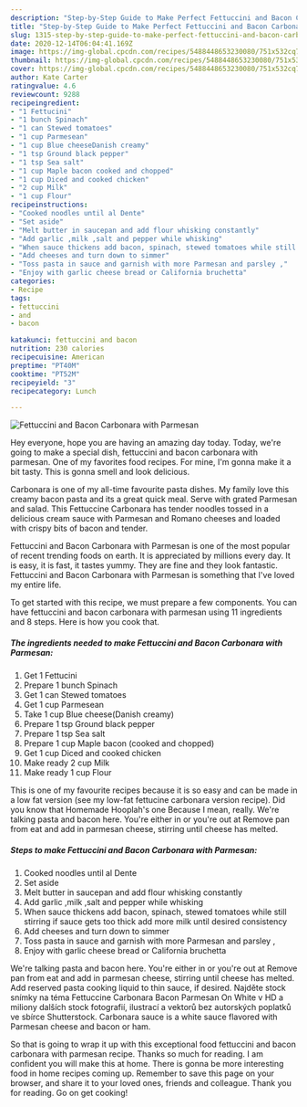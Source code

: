 ```yaml
---
description: "Step-by-Step Guide to Make Perfect Fettuccini and Bacon Carbonara with Parmesan"
title: "Step-by-Step Guide to Make Perfect Fettuccini and Bacon Carbonara with Parmesan"
slug: 1315-step-by-step-guide-to-make-perfect-fettuccini-and-bacon-carbonara-with-parmesan
date: 2020-12-14T06:04:41.169Z
image: https://img-global.cpcdn.com/recipes/5488448653230080/751x532cq70/fettuccini-and-bacon-carbonara-with-parmesan-recipe-main-photo.jpg
thumbnail: https://img-global.cpcdn.com/recipes/5488448653230080/751x532cq70/fettuccini-and-bacon-carbonara-with-parmesan-recipe-main-photo.jpg
cover: https://img-global.cpcdn.com/recipes/5488448653230080/751x532cq70/fettuccini-and-bacon-carbonara-with-parmesan-recipe-main-photo.jpg
author: Kate Carter
ratingvalue: 4.6
reviewcount: 9288
recipeingredient:
- "1 Fettucini"
- "1 bunch Spinach"
- "1 can Stewed tomatoes"
- "1 cup Parmesean"
- "1 cup Blue cheeseDanish creamy"
- "1 tsp Ground black pepper"
- "1 tsp Sea salt"
- "1 cup Maple bacon cooked and chopped"
- "1 cup Diced and cooked chicken"
- "2 cup Milk"
- "1 cup Flour"
recipeinstructions:
- "Cooked noodles until al Dente"
- "Set aside"
- "Melt butter in saucepan and add flour whisking constantly"
- "Add garlic ,milk ,salt and pepper while whisking"
- "When sauce thickens add bacon, spinach, stewed tomatoes while still stirring if sauce gets too thick add more milk until desired consistency"
- "Add cheeses and turn down to simmer"
- "Toss pasta in sauce and garnish with more Parmesan and parsley ,"
- "Enjoy with garlic cheese bread or California bruchetta"
categories:
- Recipe
tags:
- fettuccini
- and
- bacon

katakunci: fettuccini and bacon 
nutrition: 230 calories
recipecuisine: American
preptime: "PT40M"
cooktime: "PT52M"
recipeyield: "3"
recipecategory: Lunch

---
```



![Fettuccini and Bacon Carbonara with Parmesan](https://img-global.cpcdn.com/recipes/5488448653230080/751x532cq70/fettuccini-and-bacon-carbonara-with-parmesan-recipe-main-photo.jpg)

Hey everyone, hope you are having an amazing day today. Today, we're going to make a special dish, fettuccini and bacon carbonara with parmesan. One of my favorites food recipes. For mine, I'm gonna make it a bit tasty. This is gonna smell and look delicious.

Carbonara is one of my all-time favourite pasta dishes. My family love this creamy bacon pasta and its a great quick meal. Serve with grated Parmesan and salad. This Fettuccine Carbonara has tender noodles tossed in a delicious cream sauce with Parmesan and Romano cheeses and loaded with crispy bits of bacon and tender.

Fettuccini and Bacon Carbonara with Parmesan is one of the most popular of recent trending foods on earth. It is appreciated by millions every day. It is easy, it is fast, it tastes yummy. They are fine and they look fantastic. Fettuccini and Bacon Carbonara with Parmesan is something that I've loved my entire life.


To get started with this recipe, we must prepare a few components. You can have fettuccini and bacon carbonara with parmesan using 11 ingredients and 8 steps. Here is how you cook that.

<!--inarticleads1-->

##### The ingredients needed to make Fettuccini and Bacon Carbonara with Parmesan:

1. Get 1 Fettucini
1. Prepare 1 bunch Spinach
1. Get 1 can Stewed tomatoes
1. Get 1 cup Parmesean
1. Take 1 cup Blue cheese(Danish creamy)
1. Prepare 1 tsp Ground black pepper
1. Prepare 1 tsp Sea salt
1. Prepare 1 cup Maple bacon (cooked and chopped)
1. Get 1 cup Diced and cooked chicken
1. Make ready 2 cup Milk
1. Make ready 1 cup Flour


This is one of my favourite recipes because it is so easy and can be made in a low fat version (see my low-fat fettucine carbonara version recipe). Did you know that Homemade Hooplah&#39;s one Because I mean, really. We&#39;re talking pasta and bacon here. You&#39;re either in or you&#39;re out at Remove pan from eat and add in parmesan cheese, stirring until cheese has melted. 

<!--inarticleads2-->

##### Steps to make Fettuccini and Bacon Carbonara with Parmesan:

1. Cooked noodles until al Dente
1. Set aside
1. Melt butter in saucepan and add flour whisking constantly
1. Add garlic ,milk ,salt and pepper while whisking
1. When sauce thickens add bacon, spinach, stewed tomatoes while still stirring if sauce gets too thick add more milk until desired consistency
1. Add cheeses and turn down to simmer
1. Toss pasta in sauce and garnish with more Parmesan and parsley ,
1. Enjoy with garlic cheese bread or California bruchetta


We&#39;re talking pasta and bacon here. You&#39;re either in or you&#39;re out at Remove pan from eat and add in parmesan cheese, stirring until cheese has melted. Add reserved pasta cooking liquid to thin sauce, if desired. Najděte stock snímky na téma Fettuccine Carbonara Bacon Parmesan On White v HD a miliony dalších stock fotografií, ilustrací a vektorů bez autorských poplatků ve sbírce Shutterstock. Carbonara sauce is a white sauce flavored with Parmesan cheese and bacon or ham. 

So that is going to wrap it up with this exceptional food fettuccini and bacon carbonara with parmesan recipe. Thanks so much for reading. I am confident you will make this at home. There is gonna be more interesting food in home recipes coming up. Remember to save this page on your browser, and share it to your loved ones, friends and colleague. Thank you for reading. Go on get cooking!
